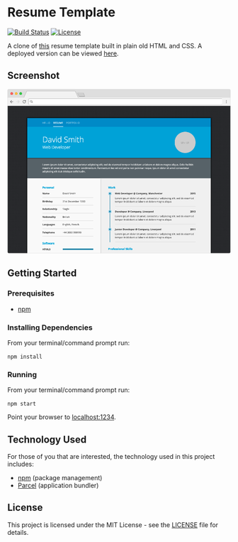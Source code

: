 # Resume Template

[![Build Status](https://img.shields.io/github/workflow/status/vanillaSlice/the-mono/Resume%20Template/main)](https://github.com/vanillaSlice/the-mono/actions?query=workflow%3AResume-Template+branch%3Amain)
[![License](https://img.shields.io/badge/license-MIT-green)](LICENSE)

A clone of [this](https://creativemarket.com/ikonome/686585-Material-Resume-Blue/screenshots/#screenshot1) resume
template built in plain old HTML and CSS.
A deployed version can be viewed [here](https://resumetemplate.mikelowe.xyz/).

## Screenshot

![Screenshot](./images/screenshot-1.png)

## Getting Started

### Prerequisites

* [npm](https://www.npmjs.com/)

### Installing Dependencies

From your terminal/command prompt run:

```
npm install
```

### Running

From your terminal/command prompt run:

```
npm start
```

Point your browser to [localhost:1234](http://localhost:1234).

## Technology Used

For those of you that are interested, the technology used in this project includes:

* [npm](https://www.npmjs.com/) (package management)
* [Parcel](https://parceljs.org/) (application bundler)

## License

This project is licensed under the MIT License - see the [LICENSE](LICENSE) file for details.
